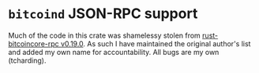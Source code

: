 # `bitcoind` JSON-RPC support

Much of the code in this crate was shamelessy stolen from [rust-bitcoincore-rpc
v0.19.0](https://github.com/rust-bitcoin/rust-bitcoincore-rpc). As such I have maintained the
original author's list and added my own name for accountability. All bugs are my own (tcharding).
